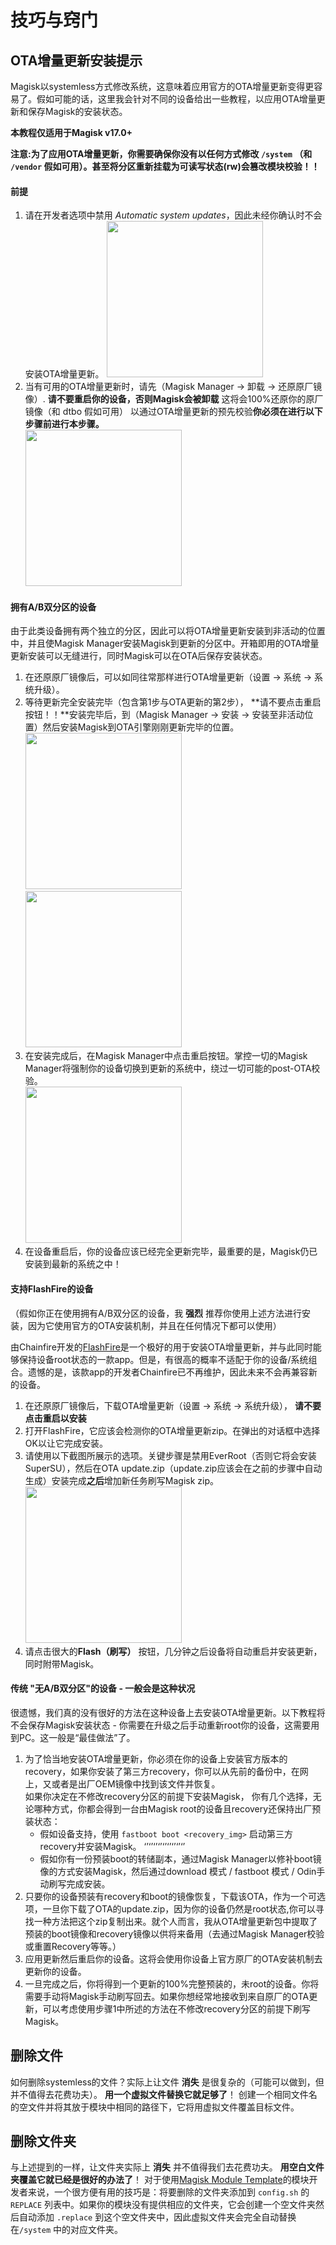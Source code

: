 # 技巧与窍门

## OTA增量更新安装提示
Magisk以systemless方式修改系统，这意味着应用官方的OTA增量更新变得更容易了。假如可能的话，这里我会针对不同的设备给出一些教程，以应用OTA增量更新和保存Magisk的安装状态。

**本教程仅适用于Magisk v17.0+**

**注意:为了应用OTA增量更新，你需要确保你没有以任何方式修改 `/system` （和 `/vendor` 假如可用）。甚至将分区重新挂载为可读写状态(rw)会篡改模块校验！！**

#### 前提
1. 请在开发者选项中禁用 *Automatic system updates*，因此未经你确认时不会安装OTA增量更新。
    <img src="images/disable_auto_ota.png" width="250">
1. 当有可用的OTA增量更新时，请先（Magisk Manager → 卸载 → 还原原厂镜像）. **请不要重启你的设备，否则Magisk会被卸载** 这将会100%还原你的原厂镜像（和 dtbo 假如可用） 以通过OTA增量更新的预先校验**你必须在进行以下步骤前进行本步骤。**  
    <img src="images/restore_img.png" width="250">

#### 拥有A/B双分区的设备

由于此类设备拥有两个独立的分区，因此可以将OTA增量更新安装到非活动的位置中，并且使Magisk Manager安装Magisk到更新的分区中。开箱即用的OTA增量更新安装可以无缝进行，同时Magisk可以在OTA后保存安装状态。
1. 在还原原厂镜像后，可以如同往常那样进行OTA增量更新（设置 → 系统 → 系统升级）。
1. 等待更新完全安装完毕（包含第1步与OTA更新的第2步）， **请不要点击重启按钮！！**安装完毕后，到（Magisk Manager → 安装 → 安装至非活动位置）然后安装Magisk到OTA引擎刚刚更新完毕的位置。 
    <img src="images/ota_done.png" width="250"> <img src="images/install_inactive_slot.png" width="250">
1. 在安装完成后，在Magisk Manager中点击重启按钮。掌控一切的Magisk Manager将强制你的设备切换到更新的系统中，绕过一切可能的post-OTA校验。  
    <img src="images/manager_reboot.png" width="250">
1. 在设备重启后，你的设备应该已经完全更新完毕，最重要的是，Magisk仍已安装到最新的系统之中！

#### 支持FlashFire的设备
（假如你正在使用拥有A/B双分区的设备，我 **强烈** 推荐你使用上述方法进行安装，因为它使用官方的OTA安装机制，并且在任何情况下都可以使用）

由Chainfire开发的[FlashFire](https://play.google.com/store/apps/details?id=eu.chainfire.flash)是一个极好的用于安装OTA增量更新，并与此同时能够保持设备root状态的一款app。但是，有很高的概率不适配于你的设备/系统组合。遗憾的是，该款app的开发者Chainfire已不再维护，因此未来不会再兼容新的设备。

1. 在还原原厂镜像后，下载OTA增量更新（设置 → 系统 → 系统升级）， **请不要点击重启以安装**
1. 打开FlashFire，它应该会检测你的OTA增量更新zip。在弹出的对话框中选择OK以让它完成安装。
1. 请使用以下截图所展示的选项。关键步骤是禁用EverRoot（否则它将会安装SuperSU），然后在OTA update.zip（update.zip应该会在之前的步骤中自动生成）安装完成**之后**增加新任务刷写Magisk zip。  
    <img src="images/flashfire.png" width="250">
1. 请点击很大的**Flash（刷写）** 按钮，几分钟之后设备将自动重启并安装更新，同时附带Magisk。

#### 传统 "无A/B双分区"的设备 - 一般会是这种状况
很遗憾，我们真的没有很好的方法在这种设备上去安装OTA增量更新。以下教程将不会保存Magisk安装状态 - 你需要在升级之后手动重新root你的设备，这需要用到PC。这一般是“最佳做法”了。

1. 为了恰当地安装OTA增量更新，你必须在你的设备上安装官方版本的recovery，如果你安装了第三方recovery，你可以从先前的备份中，在网上，又或者是出厂OEM镜像中找到该文件并恢复。  
如果你决定在不修改recovery分区的前提下安装Magisk， 你有几个选择，无论哪种方式，你都会得到一台由Magisk root的设备且recovery还保持出厂预装状态：
    - 假如设备支持，使用 `fastboot boot <recovery_img>` 启动第三方recovery并安装Magisk。 ‘’‘’‘’‘’‘’‘’‘’‘’‘’
    - 假如你有一份预装boot的转储副本，通过Magisk Manager以修补boot镜像的方式安装Magisk，然后通过download 模式 / fastboot 模式 / Odin手动刷写完成安装。
1. 只要你的设备预装有recovery和boot的镜像恢复，下载该OTA，作为一个可选项，一旦你下载了OTA的update.zip，因为你的设备仍然是root状态,你可以寻找一种方法把这个zip复制出来。就个人而言，我从OTA增量更新包中提取了预装的boot镜像和recovery镜像以供将来备用（去通过Magisk Manager校验或重置Recovery等等。）
1. 应用更新然后重启你的设备。这将会使用你设备上官方原厂的OTA安装机制去更新你的设备。
1. 一旦完成之后，你将得到一个更新的100%完整预装的，未root的设备。你将需要手动将Magisk手动刷写回去。如果你想经常地接收到来自原厂的OTA更新，可以考虑使用步骤1中所述的方法在不修改recovery分区的前提下刷写Magisk。

## 删除文件
如何删除systemless的文件？实际上让文件 **消失** 是很复杂的（可能可以做到，但并不值得去花费功夫）。 **用一个虚拟文件替换它就足够了**！ 创建一个相同文件名的空文件并将其放于模块中相同的路径下，它将用虚拟文件覆盖目标文件。

## 删除文件夹
与上述提到的一样，让文件夹实际上 **消失** 并不值得我们去花费功夫。 **用空白文件夹覆盖它就已经是很好的办法了**！ 对于使用[Magisk Module Template](https://github.com/topjohnwu/magisk-module-template)的模块开发者来说，一个很方便有用的技巧是：将要删除的文件夹添加到 `config.sh` 的 `REPLACE` 列表中。如果你的模块没有提供相应的文件夹，它会创建一个空文件夹然后自动添加 `.replace` 到这个空文件夹中，因此虚拟文件夹会完全自动替换在`/system` 中的对应文件夹。
